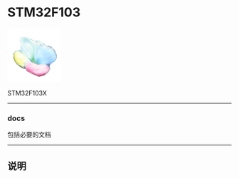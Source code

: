 ﻿
# STM32F103

[![sites](docs/mcuyun.png)](http://www.mcuyun.com)

STM32F103X


---

### docs

包括必要的文档


---

## 说明



